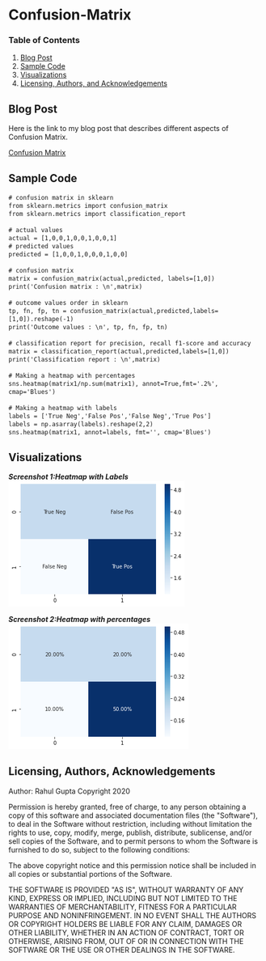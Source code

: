 # Confusion-Matrix

### Table of Contents
1. [Blog Post](#Blog_Post)
2. [Sample Code](#code)
3. [Visualizations](#image)
4. [Licensing, Authors, and Acknowledgements](#licensing)

## Blog Post <a name="Blog_Post"></a>
Here is the link to my blog post that describes different aspects of Confusion Matrix.

[Confusion Matrix](https://rahulgupta1.medium.com/confusion-matrix-in-machine-learning-d15040776893)

## Sample Code <a name="code"></a>
```
# confusion matrix in sklearn
from sklearn.metrics import confusion_matrix
from sklearn.metrics import classification_report

# actual values
actual = [1,0,0,1,0,0,1,0,0,1]
# predicted values
predicted = [1,0,0,1,0,0,0,1,0,0]

# confusion matrix
matrix = confusion_matrix(actual,predicted, labels=[1,0])
print('Confusion matrix : \n',matrix)

# outcome values order in sklearn
tp, fn, fp, tn = confusion_matrix(actual,predicted,labels=[1,0]).reshape(-1)
print('Outcome values : \n', tp, fn, fp, tn)

# classification report for precision, recall f1-score and accuracy
matrix = classification_report(actual,predicted,labels=[1,0])
print('Classification report : \n',matrix)

# Making a heatmap with percentages
sns.heatmap(matrix1/np.sum(matrix1), annot=True,fmt='.2%', cmap='Blues')

# Making a heatmap with labels
labels = ['True Neg','False Pos','False Neg','True Pos']
labels = np.asarray(labels).reshape(2,2)
sns.heatmap(matrix1, annot=labels, fmt='', cmap='Blues')
```

## Visualizations <a name="image"></a>

***Screenshot 1:Heatmap with Labels***
![Screenshot 1](https://github.com/rahul385/Confusion-Matrix/blob/master/Visualizations/Heatmap_with_Labels.png)

***Screenshot 2:Heatmap with percentages***
![Screenshot 2](https://github.com/rahul385/Confusion-Matrix/blob/master/Visualizations/Heatmap_with_Percentages.png)

## Licensing, Authors, Acknowledgements <a name="licensing"></a>
Author: Rahul Gupta Copyright 2020

Permission is hereby granted, free of charge, to any person obtaining a copy of this software and associated documentation files (the "Software"), to deal in the Software without restriction, including without limitation the rights to use, copy, modify, merge, publish, distribute, sublicense, and/or sell copies of the Software, and to permit persons to whom the Software is furnished to do so, subject to the following conditions:

The above copyright notice and this permission notice shall be included in all copies or substantial portions of the Software.

THE SOFTWARE IS PROVIDED "AS IS", WITHOUT WARRANTY OF ANY KIND, EXPRESS OR IMPLIED, INCLUDING BUT NOT LIMITED TO THE WARRANTIES OF MERCHANTABILITY, FITNESS FOR A PARTICULAR PURPOSE AND NONINFRINGEMENT. IN NO EVENT SHALL THE AUTHORS OR COPYRIGHT HOLDERS BE LIABLE FOR ANY CLAIM, DAMAGES OR OTHER LIABILITY, WHETHER IN AN ACTION OF CONTRACT, TORT OR OTHERWISE, ARISING FROM, OUT OF OR IN CONNECTION WITH THE SOFTWARE OR THE USE OR OTHER DEALINGS IN THE SOFTWARE.
